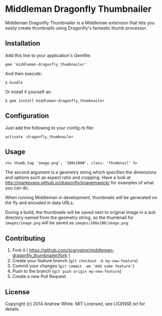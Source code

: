 # Middleman Dragonfly Thumbnailer

Middleman Dragonfly Thumbnailer is a Middleman extension that lets you easily create thumbnails using Dragonfly's fantastic thumb processor.

## Installation

Add this line to your application's Gemfile:

    gem 'middleman-dragonfly_thumbnailer'

And then execute:

    $ bundle

Or install it yourself as:

    $ gem install middleman-dragonfly_thumbnailer

## Configuration

Just add the following to your config.rb file:

    activate :dragonfly_thumbnailer

## Usage

    <%= thumb_tag 'image.png', '100x100#', class: 'thumbnail' %>

The second argument is a geometry string which specifies the dimensions and options such as aspect ratio and cropping. Have a look at http://markevans.github.io/dragonfly/imagemagick/ for examples of what you can do.

When running Middleman in development, thumbnails will be generated on the fly and encoded in data URLs.

During a build, the thumbnails will be saved next to original image in a sub directory named from the geometry string, so the thumbnail for `images/image.png` will be saved as `images/100x100/image.png`.

## Contributing

1. Fork it ( https://github.com/scarypine/middleman-dragonfly_thumbnailer/fork )
2. Create your feature branch (`git checkout -b my-new-feature`)
3. Commit your changes (`git commit -am 'Add some feature'`)
4. Push to the branch (`git push origin my-new-feature`)
5. Create a new Pull Request

## License

Copyright (c) 2014 Andrew White. MIT Licensed, see LICENSE.txt for details.
